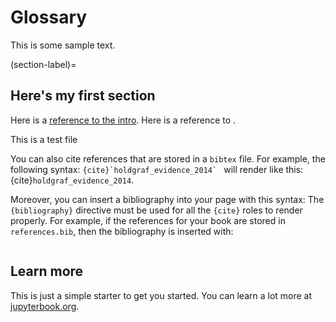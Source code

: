 # Glossary

This is some sample text.

(section-label)=

## Here's my first section

Here is a [reference to the intro](intro.md). Here is a reference to [](section-label).




This is a test file

You can also cite references that are stored in a `bibtex` file. For example,
the following syntax: ``{cite}`holdgraf_evidence_2014` `` will render like
this: {cite}`holdgraf_evidence_2014`.

Moreover, you can insert a bibliography into your page with this syntax:
The `{bibliography}` directive must be used for all the `{cite}` roles to
render properly.
For example, if the references for your book are stored in `references.bib`,
then the bibliography is inserted with:

```{bibliography}

```

## Learn more

This is just a simple starter to get you started.
You can learn a lot more at [jupyterbook.org](https://jupyterbook.org).
